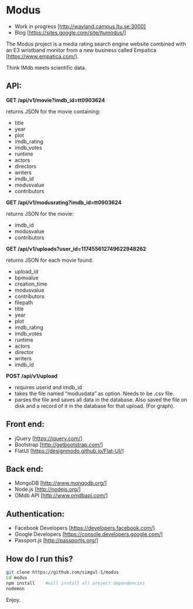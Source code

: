 # Modus
- Work in progress [http://wayland.campus.ltu.se:3000]
- Blog [https://sites.google.com/site/ltumodus/]

The Modus project is a media rating search engine website combined with an E3 wristband monitor from a new business called Empatica [https://www.empatica.com/]. 

Think IMdb meets scientific data.

## API:

**GET /api/v1/movie?imdb_id=tt0903624** 

returns JSON for the movie containing:
- title
- year
- plot
- imdb_rating
- imdb_votes
- runtime
- actors
- directors
- writers
- imdb_id
- modusvalue
- contributors

**GET /api/v1/modusrating?imdb_id=tt0903624** 

returns JSON for the movie: 
- imdb_id
- modusvalue
- contributors


**GET /api/v1/uploads?user_id=117455612749622948262**

returns JSON for each movie found:
- upload_id
- bpmvalue
- creation_time
- modusvalue
- contributors
- filepath
- title
- year
- plot
- imdb_rating
- imdb_votes
- runtime
- actors
- director
- writers
- imdb_id

**POST /api/v1/upload**
- requires userid and imdb_id
- takes the file named “modusdata” as option. Needs to be .csv file.
- parses the file and saves all data in the database. Also saved the file on disk and a record of it in the database for that upload. (For graph).

## Front end:
- jQuery [https://jquery.com/]
- Bootstrap [http://getbootstrap.com/]
- FlatUI [https://designmodo.github.io/Flat-UI/]

## Back end:
- MongoDB [http://www.mongodb.org/]
- Node.js [http://nodejs.org/]
- OMdb API [http://www.omdbapi.com/]

## Authentication:
- Facebook Developers [https://developers.facebook.com/]
- Google Developers [https://console.developers.google.com/]
- Passport.js [http://passportjs.org/]

## How do I run this?
```sh   
git clone https://github.com/simgul-1/modus 
cd modus
npm install    #will install all project dependencies
nodemon
```
Enjoy.
